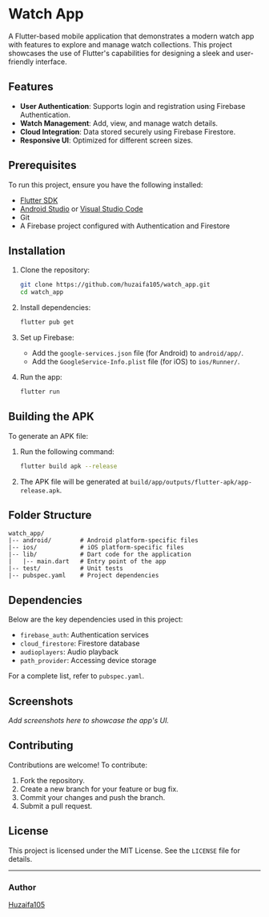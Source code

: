 # Watch App

A Flutter-based mobile application that demonstrates a modern watch app with features to explore and manage watch collections. This project showcases the use of Flutter's capabilities for designing a sleek and user-friendly interface.

## Features

- **User Authentication**: Supports login and registration using Firebase Authentication.
- **Watch Management**: Add, view, and manage watch details.
- **Cloud Integration**: Data stored securely using Firebase Firestore.
- **Responsive UI**: Optimized for different screen sizes.

## Prerequisites

To run this project, ensure you have the following installed:

- [Flutter SDK](https://docs.flutter.dev/get-started/install)
- [Android Studio](https://developer.android.com/studio) or [Visual Studio Code](https://code.visualstudio.com/)
- Git
- A Firebase project configured with Authentication and Firestore

## Installation

1. Clone the repository:
   ```bash
   git clone https://github.com/huzaifa105/watch_app.git
   cd watch_app
   ```

2. Install dependencies:
   ```bash
   flutter pub get
   ```

3. Set up Firebase:
   - Add the `google-services.json` file (for Android) to `android/app/`.
   - Add the `GoogleService-Info.plist` file (for iOS) to `ios/Runner/`.

4. Run the app:
   ```bash
   flutter run
   ```

## Building the APK

To generate an APK file:

1. Run the following command:
   ```bash
   flutter build apk --release
   ```

2. The APK file will be generated at `build/app/outputs/flutter-apk/app-release.apk`.

## Folder Structure

```
watch_app/
|-- android/        # Android platform-specific files
|-- ios/            # iOS platform-specific files
|-- lib/            # Dart code for the application
|   |-- main.dart   # Entry point of the app
|-- test/           # Unit tests
|-- pubspec.yaml    # Project dependencies
```

## Dependencies

Below are the key dependencies used in this project:

- `firebase_auth`: Authentication services
- `cloud_firestore`: Firestore database
- `audioplayers`: Audio playback
- `path_provider`: Accessing device storage

For a complete list, refer to `pubspec.yaml`.

## Screenshots

_Add screenshots here to showcase the app's UI._

## Contributing

Contributions are welcome! To contribute:

1. Fork the repository.
2. Create a new branch for your feature or bug fix.
3. Commit your changes and push the branch.
4. Submit a pull request.

## License

This project is licensed under the MIT License. See the `LICENSE` file for details.

---

### Author

[Huzaifa105](https://github.com/huzaifa105)
